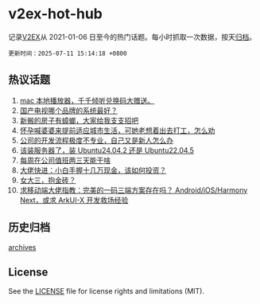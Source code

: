 # v2ex-hot-hub

 记录[V2EX](https://www.v2ex.com/)从 2021-01-06 日至今的热门话题。每小时抓取一次数据，按天[归档](archives)。

`更新时间：2025-07-11 15:14:18 +0800`

## 热议话题

1. [mac 本地播放器，千千倾听兑换码大赠送。](https://www.v2ex.com/t/1144307)
1. [国产电视哪个品牌的系统最好？](https://www.v2ex.com/t/1144288)
1. [新搬的房子有蟑螂，大家给我支支招吧](https://www.v2ex.com/t/1144467)
1. [怀孕喊婆婆来提前适应城市生活，可她老想着出去打工，怎么劝](https://www.v2ex.com/t/1144497)
1. [公司的开发流程极度不专业，自己又是新人怎么办](https://www.v2ex.com/t/1144323)
1. [该装服务器了，装 Ubuntu24.04.2 还是 Ubuntu22.04.5](https://www.v2ex.com/t/1144421)
1. [每周在公司值班两三天能干啥](https://www.v2ex.com/t/1144439)
1. [大佬快进：小白手握十几万现金，该如何投资？](https://www.v2ex.com/t/1144520)
1. [女大三，抱金砖？](https://www.v2ex.com/t/1144469)
1. [求移动端大佬指教：完美的一码三端方案存在吗？ Android/iOS/Harmony Next，或求 ArkUI-X 开发救场经验](https://www.v2ex.com/t/1144348)

## 历史归档

[archives](archives)

## License

See the [LICENSE](LICENSE) file for license rights and limitations (MIT).
